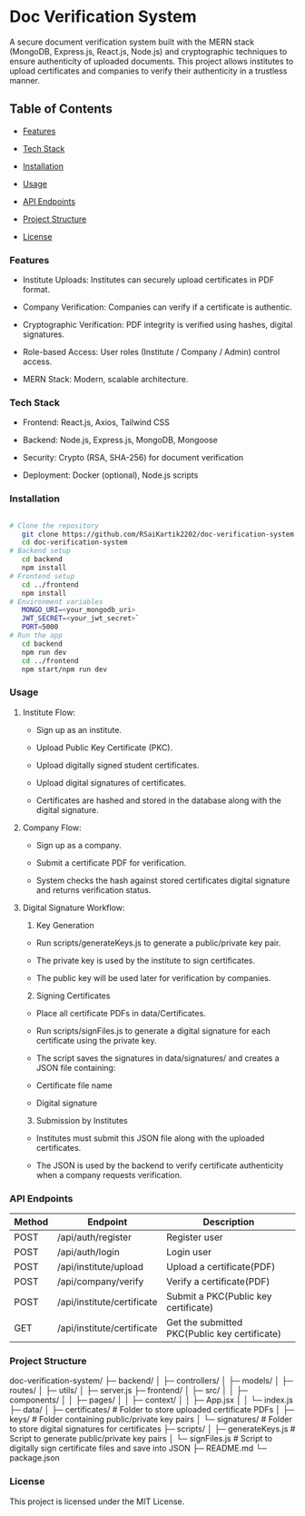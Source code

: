# Doc Verification System

A secure document verification system built with the MERN stack (MongoDB, Express.js, React.js, Node.js) and cryptographic techniques to ensure authenticity of uploaded documents. This project allows institutes to upload certificates and companies to verify their authenticity in a trustless manner.

## Table of Contents

- [Features](#features)

- [Tech Stack](#tech-stack)

- [Installation](#installation)

- [Usage](#usage)

- [API Endpoints](#api-endpoints)

- [Project Structure](#project-structure)

- [License](#license)

### Features

- Institute Uploads: Institutes can securely upload certificates in PDF format.

- Company Verification: Companies can verify if a certificate is authentic.

- Cryptographic Verification: PDF integrity is verified using hashes, digital signatures.

- Role-based Access: User roles (Institute / Company / Admin) control access.

- MERN Stack: Modern, scalable architecture.

### Tech Stack

- Frontend: React.js, Axios, Tailwind CSS

- Backend: Node.js, Express.js, MongoDB, Mongoose

- Security: Crypto (RSA, SHA-256) for document verification

- Deployment: Docker (optional), Node.js scripts

### Installation

```bash

# Clone the repository
   git clone https://github.com/RSaiKartik2202/doc-verification-system.git
   cd doc-verification-system
# Backend setup
   cd backend
   npm install
# Frontend setup
   cd ../frontend
   npm install
# Environment variables
   MONGO_URI=<your_mongodb_uri>
   JWT_SECRET=<your_jwt_secret>`
   PORT=5000
# Run the app
   cd backend
   npm run dev
   cd ../frontend
   npm start/npm run dev
```

### Usage

1. Institute Flow:

   - Sign up as an institute.

   - Upload Public Key Certificate (PKC).

   - Upload digitally signed student certificates.

   - Upload digital signatures of certificates.

   - Certificates are hashed and stored in the database along with the digital signature.

2. Company Flow:

   - Sign up as a company.

   - Submit a certificate PDF for verification.

   - System checks the hash against stored certificates digital signature and returns verification status.

3. Digital Signature Workflow:

   1. Key Generation

   - Run scripts/generateKeys.js to generate a public/private key pair.

   - The private key is used by the institute to sign certificates.

   - The public key will be used later for verification by companies.

   2. Signing Certificates

   - Place all certificate PDFs in data/Certificates.

   - Run scripts/signFiles.js to generate a digital signature for each certificate using the private key.

   - The script saves the signatures in data/signatures/ and creates a JSON file containing:

   - Certificate file name

   - Digital signature

   3. Submission by Institutes

   - Institutes must submit this JSON file along with the uploaded certificates.

   - The JSON is used by the backend to verify certificate authenticity when a company requests verification.

### API Endpoints

| Method | Endpoint                   | Description                                   |
| ------ | -------------------------- | --------------------------------------------- |
| POST   | /api/auth/register         | Register user                                 |
| POST   | /api/auth/login            | Login user                                    |
| POST   | /api/institute/upload      | Upload a certificate(PDF)                     |
| POST   | /api/company/verify        | Verify a certificate(PDF)                     |
| POST   | /api/institute/certificate | Submit a PKC(Public key certificate)          |
| GET    | /api/institute/certificate | Get the submitted PKC(Public key certificate) |

### Project Structure

doc-verification-system/
├─ backend/
│ ├─ controllers/
│ ├─ models/
│ ├─ routes/
│ ├─ utils/
│ ├─ server.js
├─ frontend/
│ ├─ src/
│ │ ├─ components/
│ │ ├─ pages/
│ │ ├─ context/
│ │ ├─ App.jsx
│ │ └─ index.js
├─ data/
│ ├─ certificates/ # Folder to store uploaded certificate PDFs
│ ├─ keys/ # Folder containing public/private key pairs
│ └─ signatures/ # Folder to store digital signatures for certificates
├─ scripts/
│ ├─ generateKeys.js # Script to generate public/private key pairs
│ └─ signFiles.js # Script to digitally sign certificate files and save into JSON
├─ README.md
└─ package.json

### License

This project is licensed under the MIT License.
```
